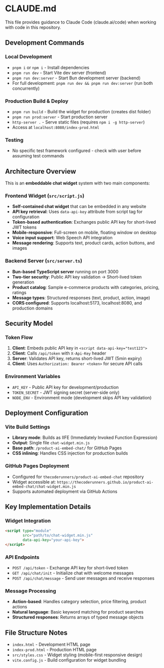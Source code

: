 # CLAUDE.md

This file provides guidance to Claude Code (claude.ai/code) when working with code in this repository.

## Development Commands

### Local Development
- `pnpm i` or `npm i` - Install dependencies
- `pnpm run dev` - Start Vite dev server (frontend)
- `pnpm run dev:server` - Start Bun development server (backend)
- For full development: `pnpm run dev && pnpm run dev:server` (run both concurrently)

### Production Build & Deploy
- `pnpm run build` - Build the widget for production (creates dist folder)
- `pnpm run prod:server` - Start production server
- `http-server .` - Serve static files (requires `npm i -g http-server`)
- Access at `localhost:8080/index-prod.html`

### Testing
- No specific test framework configured - check with user before assuming test commands

## Architecture Overview

This is an **embeddable chat widget** system with two main components:

### Frontend Widget (`src/script.js`)
- **Self-contained chat widget** that can be embedded in any website
- **API key retrieval**: Uses `data-api-key` attribute from script tag for configuration
- **Token-based authentication**: Exchanges public API key for short-lived JWT tokens
- **Mobile-responsive**: Full-screen on mobile, floating window on desktop
- **Voice input support**: Web Speech API integration
- **Message rendering**: Supports text, product cards, action buttons, and images

### Backend Server (`src/server.ts`)
- **Bun-based TypeScript server** running on port 3000
- **Two-tier security**: Public API key validation → Short-lived token generation
- **Product catalog**: Sample e-commerce products with categories, pricing, ratings
- **Message types**: Structured responses (text, product, action, image)
- **CORS configured**: Supports localhost:5173, localhost:8080, and production domains

## Security Model

### Token Flow
1. **Client**: Embeds public API key in `<script data-api-key="test123">`
2. **Client**: Calls `/api/token` with `X-Api-Key` header
3. **Server**: Validates API key, returns short-lived JWT (5min expiry)
4. **Client**: Uses `Authorization: Bearer <token>` for secure API calls

### Environment Variables
- `API_KEY` - Public API key for development/production
- `TOKEN_SECRET` - JWT signing secret (server-side only)
- `NODE_ENV` - Environment mode (development skips API key validation)

## Deployment Configuration

### Vite Build Settings
- **Library mode**: Builds as IIFE (Immediately Invoked Function Expression)
- **Output**: Single file `chat-widget.min.js`
- **Base path**: `/product-ai-embed-chat/` for GitHub Pages
- **CSS inlining**: Handles CSS injection for production builds

### GitHub Pages Deployment
- Configured for `thecoderunners/product-ai-embed-chat` repository
- Widget accessible at: `https://thecoderunners.github.io/product-ai-embed-chat/chat-widget.min.js`
- Supports automated deployment via GitHub Actions

## Key Implementation Details

### Widget Integration
```html
<script type="module" 
        src="path/to/chat-widget.min.js" 
        data-api-key="your-api-key">
</script>
```

### API Endpoints
- `POST /api/token` - Exchange API key for short-lived token
- `GET /api/chat/init` - Initialize chat with welcome messages  
- `POST /api/chat/message` - Send user messages and receive responses

### Message Processing
- **Action-based**: Handles category selection, price filtering, product actions
- **Natural language**: Basic keyword matching for product searches
- **Structured responses**: Returns arrays of typed message objects

## File Structure Notes
- `index.html` - Development HTML page
- `index-prod.html` - Production HTML page
- `src/styles.css` - Widget styling (mobile-first responsive design)
- `vite.config.js` - Build configuration for widget bundling
